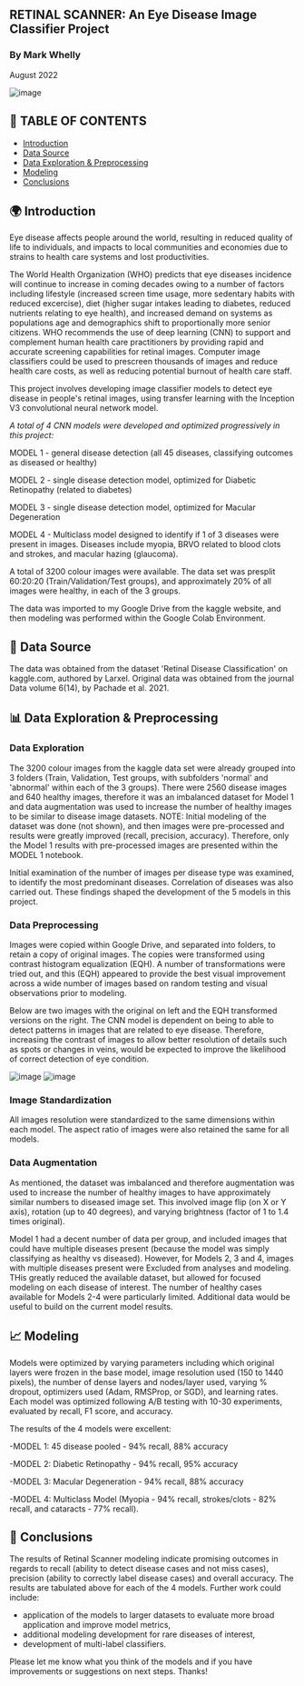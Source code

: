 ## RETINAL SCANNER: An Eye Disease Image Classifier Project 
### By Mark Whelly 

August 2022

![image](https://user-images.githubusercontent.com/104471340/212449720-33047973-177a-4f26-bded-dd31d15da432.png)


## :ledger:  TABLE OF CONTENTS

- [Introduction](#Introduction)
- [Data Source](#key-Data-Source)
- [Data Exploration & Preprocessing](#bar_chart-Data-Exploration-&-Preprocessing) 
- [Modeling](#chart_with_upwards_trend-Modeling)
- [Conclusions](#high_brightness-Conclusions)

## :earth_africa:  Introduction

Eye disease affects people around the world, resulting in reduced quality of life to individuals, and impacts to local communities and economies due to strains to health care systems and lost productivities.

The World Health Organization (WHO) predicts that eye diseases incidence will continue to increase in coming decades owing to a number of factors including lifestyle (increased screen time usage, more sedentary habits with reduced excercise), diet (higher sugar intakes leading to diabetes, reduced nutrients relating to eye health), and increased demand on systems as populations age and demographics shift to proportionally more senior citizens. WHO recommends the use of deep learning (CNN) to support and complement human health care practitioners by providing rapid and accurate screening capabilities for retinal images. Computer image classifiers could be used to prescreen thousands of images and reduce health care costs, as well as reducing potential burnout of health care staff. 

This project involves developing image classifier models to detect eye disease in people's retinal images, using transfer learning with the Inception V3 convolutional neural network model.

*A total of 4 CNN models were developed and optimized progressively in this project:*

MODEL 1 - general disease detection (all 45 diseases, classifying outcomes as diseased or healthy)

MODEL 2 - single disease detection model, optimized for Diabetic Retinopathy (related to diabetes)

MODEL 3 - single disease detection model, optimized for Macular Degeneration

MODEL 4 - Multiclass model designed to identify if 1 of 3 diseases were present in images. Diseases include myopia, BRVO related to blood clots and strokes, and macular hazing (glaucoma).

A total of 3200 colour images were available. The data set was presplit 60:20:20 (Train/Validation/Test groups), and approximately 20% of all images were healthy, in each of the 3 groups.

The data was imported to my Google Drive from the kaggle website, and then modeling was performed within the Google Colab Environment.

## :key:  Data Source

The data was obtained from the dataset 'Retinal Disease Classification' on kaggle.com, authored by Larxel. 
Original data was obtained from the journal Data volume 6(14), by Pachade et al. 2021.


## :bar_chart: Data Exploration & Preprocessing

### Data Exploration

The 3200 colour images from the kaggle data set were already grouped into 3 folders (Train, Validation, Test groups, with subfolders 'normal' and 'abnormal' within each of the 3 groups).
There were 2560 disease images and 640 healthy images, therefore it was an imbalanced dataset for Model 1 and data augmentation was used to increase the number of healthy images to be similar to disease image datasets.
NOTE: Initial modeling of the dataset was done (not shown), and then images were pre-processed and results were greatly improved (recall, precision, accuracy). Therefore, only the Model 1 results with pre-processed images are presented within the MODEL 1 notebook.

Initial examination of the number of images per disease type was examined, to identify the most predominant diseases. Correlation of diseases was also carried out. These findings shaped the development of the 5 models in this project.


### Data Preprocessing
Images were copied within Google Drive, and separated into folders, to retain a copy of original images. The copies were transformed using contrast histogram equalization (EQH). A number of transformations were tried out, and this (EQH) appeared to provide the best visual improvement across a wide number of images based on random testing and visual observations prior to modeling.

Below are two images with the original on left and the EQH transformed versions on the right. The CNN model is dependent on being to able to detect patterns in images that are related to eye disease. Therefore, increasing the contrast of images to allow better resolution of details such as spots or changes in veins, would be expected to improve the likelihood of correct detection of eye condition.

![image](https://user-images.githubusercontent.com/104471340/212449258-0dd4de5d-b4e1-4b7b-a94f-ffae38a27ea0.png)
![image](https://user-images.githubusercontent.com/104471340/212449265-2a34e3d9-2390-4996-8231-53edabf9225e.png)



### Image Standardization
All images resolution were standardized to the same dimensions within each model. The aspect ratio of images were also retained the same for all models.

### Data Augmentation
As mentioned, the dataset was imbalanced and therefore augmentation was used to increase the number of healthy images to have approximately similar numbers to diseased image set. This involved image flip (on X or Y axis), rotation (up to 40 degrees), and varying brightness (factor of 1 to 1.4 times original).

Model 1 had a decent number of data per group, and included images that could have multiple diseases present (because the model was simply classifying as healthy vs diseased). However, for Models 2, 3 and 4, images with multiple diseases present were Excluded from analyses and modeling. THis greatly reduced the available dataset, but allowed for focused modeling on each disease of interest.   The number of healthy cases available for Models 2-4 were particularly limited. Additional data would be useful to build on the current model results.


## :chart_with_upwards_trend: Modeling

Models were optimized by varying parameters including which original layers were frozen in the base model, image resolution used (150 to 1440 pixels), the number of dense layers and nodes/layer used, varying % dropout, optimizers used (Adam, RMSProp, or SGD), and learning rates. Each model was optimized following A/B testing with 10-30 experiments, evaluated by recall, F1 score, and accuracy.

The results of the 4 models were excellent:

-MODEL 1: 45 disease pooled - 94% recall, 88% accuracy

-MODEL 2: Diabetic Retinopathy - 94% recall, 95% accuracy

-MODEL 3: Macular Degeneration - 94% recall, 88% accuracy

-MODEL 4: Multiclass Model (Myopia - 94% recall, strokes/clots - 82% recall, and cataracts - 77% recall).


## :high_brightness: Conclusions

The results of Retinal Scanner modeling indicate promising outcomes in regards to recall (ability to detect disease cases and not miss cases), precision (ability to correctly label disease cases) and overall accuracy. The results are tabulated above for each of the 4 models.  Further work could include:
- application of the models to larger datasets to evaluate more broad application and improve model metrics, 
- additional modeling development for rare diseases of interest, 
- development of multi-label classifiers.

Please let me know what you think of the models and if you have improvements or suggestions on next steps. Thanks!
